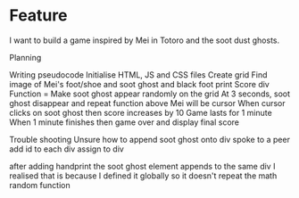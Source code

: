 # Feature
I want to build a game inspired by Mei in Totoro and the soot dust ghosts.

Planning

Writing pseudocode
Initialise HTML, JS and CSS files
Create grid
Find image of Mei's foot/shoe and soot ghost and black foot print
Score div
Function = Make soot ghost appear randomly on the grid
At 3 seconds, soot ghost disappear and repeat function above
Mei will be cursor
When cursor clicks on soot ghost then score increases by 10
Game lasts for 1 minute
When 1 minute finishes then game over and display final score


Trouble shooting
Unsure how to append soot ghost onto div
spoke to a peer
add id to each div assign to div

after adding handprint the soot ghost element appends to the same div
I realised that is because I defined it globally so it doesn't repeat the math random function